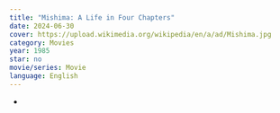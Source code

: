 ```yaml
---
title: "Mishima: A Life in Four Chapters"
date: 2024-06-30
cover: https://upload.wikimedia.org/wikipedia/en/a/ad/Mishima.jpg
category: Movies
year: 1985
star: no
movie/series: Movie
language: English
---
```

-






